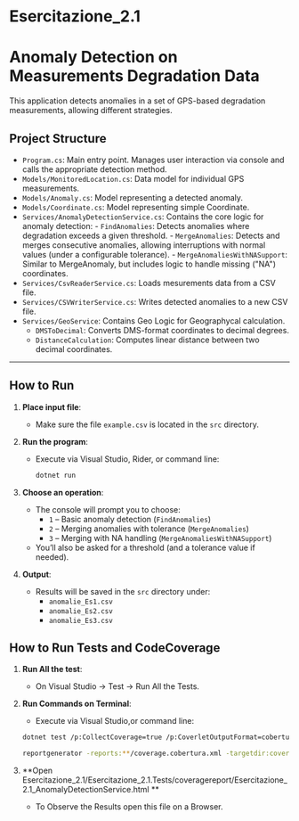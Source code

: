 # Esercitazione_2.1
# Anomaly Detection on Measurements Degradation Data

This application detects anomalies in a set of GPS-based degradation measurements, allowing different strategies.

## Project Structure

- `Program.cs`: Main entry point. Manages user interaction via console and calls the appropriate detection method.
- `Models/MonitoredLocation.cs`: Data model for individual GPS measurements.
- `Models/Anomaly.cs`: Model representing a detected anomaly.
- `Models/Coordinate.cs`: Model representing simple Coordinate.
- `Services/AnomalyDetectionService.cs`: Contains the core logic for anomaly detection:
		- `FindAnomalies`: Detects anomalies where degradation exceeds a given threshold.
		- `MergeAnomalies`: Detects and merges consecutive anomalies, allowing interruptions with normal values (under a configurable tolerance).
		- `MergeAnomaliesWithNASupport`: Similar to MergeAnomaly, but includes logic to handle missing ("NA") coordinates.
- `Services/CsvReaderService.cs`: Loads mesurements data from a CSV file.
- `Services/CSVWriterService.cs`: Writes detected anomalies to a new CSV file.
- `Services/GeoService`: Contains Geo Logic for Geographycal calculation.
	- `DMSToDecimal`: Converts DMS-format coordinates to decimal degrees.
	- `DistanceCalculation`:  Computes linear distance between two decimal coordinates.

---

## How to Run

1. **Place input file**:
   - Make sure the file `example.csv` is located in the `src` directory.

2. **Run the program**:
   - Execute via Visual Studio, Rider, or command line:
     ```bash
     dotnet run
     ```

3. **Choose an operation**:
   - The console will prompt you to choose:
     - `1` – Basic anomaly detection (`FindAnomalies`)
     - `2` – Merging anomalies with tolerance (`MergeAnomalies`)
     - `3` – Merging with NA handling (`MergeAnomaliesWithNASupport`)
   - You’ll also be asked for a threshold (and a tolerance value if needed).

4. **Output**:
   - Results will be saved in the `src` directory under:
     - `anomalie_Es1.csv`
     - `anomalie_Es2.csv`
     - `anomalie_Es3.csv`
	 
	 
## How to Run Tests and CodeCoverage

1. **Run All the test**:
   - On Visual Studio -> Test -> Run All the Tests.

2. **Run Commands on Terminal**:
	 - Execute via Visual Studio,or command line:
     ```bash
     dotnet test /p:CollectCoverage=true /p:CoverletOutputFormat=cobertura
     ```
	 
	 ```bash
     reportgenerator -reports:**/coverage.cobertura.xml -targetdir:coveragereport
     ```
3. **Open Esercitazione_2.1/Esercitazione_2.1.Tests/coveragereport/Esercitazione_2.1_AnomalyDetectionService.html **
	- To Observe the Results open this file on a Browser.